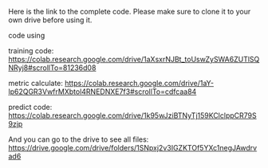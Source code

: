 Here is the link to the complete code. Please make sure to clone it to your own drive before using it.


code using

training code:
https://colab.research.google.com/drive/1aXsxrNJBt_toUswZySWA6ZUTlSQNRyj8#scrollTo=81236d08

metric calculate:
https://colab.research.google.com/drive/1aY-lp62QGR3VwfrMXbtol4RNEDNXE7f3#scrollTo=cdfcaa84

predict code:
https://colab.research.google.com/drive/1k95wJziBTNyTj159KClclppCR79S9zjp

And you can go to the drive to see all files:
https://drive.google.com/drive/folders/1SNpxj2v3IGZKTOf5YXc1negJAwdrvad6
